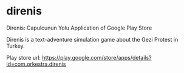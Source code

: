 direnis
=======

Direnis: Capulcunun Yolu Application of Google Play Store

Direnis is a text-adventure simulation game about the Gezi Protest in Turkey.

Play store url: https://play.google.com/store/apps/details?id=com.orkestra.direnis

